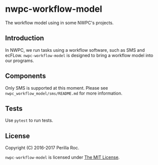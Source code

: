 # nwpc-workflow-model

The workflow model using in some NWPC's projects.

## Introduction

In NWPC, we run tasks using a workflow software, such as SMS and ecFLow.
`nwpc-workflow-model` is designed to bring a workflow model into our programs.

## Components

Only SMS is supported at this moment. Please see `nwpc_workflow_model/sms/README.md` for more information.

## Tests

Use `pytest` to run tests.

## License

Copyright (C) 2016-2017 Perilla Roc.

`nwpc-workflow-model` is licensed under [The MIT License](https://opensource.org/licenses/MIT).
